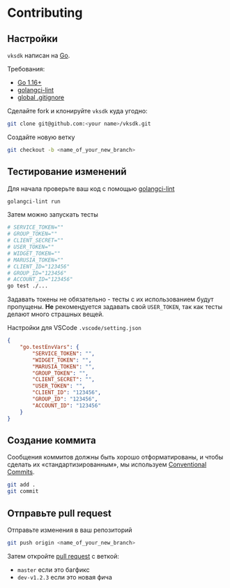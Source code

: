 # Contributing

## Настройки

`vksdk` написан на [Go](https://golang.org/).

Требования:

- [Go 1.16+](https://golang.org/doc/install)
- [golangci-lint](https://github.com/golangci/golangci-lint)
- [global .gitignore](https://help.github.com/en/articles/ignoring-files#create-a-global-gitignore)

Сделайте fork и клонируйте `vksdk` куда угодно:

```sh
git clone git@github.com:<your name>/vksdk.git
```

Создайте новую ветку

```sh
git checkout -b <name_of_your_new_branch>
```

## Тестирование изменений

Для начала проверьте ваш код с помощью
[golangci-lint](https://github.com/golangci/golangci-lint)

```sh
golangci-lint run
```

Затем можно запускать тесты

```sh
# SERVICE_TOKEN=""
# GROUP_TOKEN=""
# CLIENT_SECRET=""
# USER_TOKEN=""
# WIDGET_TOKEN=""
# MARUSIA_TOKEN=""
# CLIENT_ID="123456"
# GROUP_ID="123456"
# ACCOUNT_ID="123456"
go test ./...
```

Задавать токены не обязательно - тесты с их использованием будут пропущены.
**Не** рекомендуется задавать свой `USER_TOKEN`, так как тесты делают много
страшных вещей.

Настройки для VSCode `.vscode/setting.json`

```json
{
    "go.testEnvVars": {
        "SERVICE_TOKEN": "",
        "WIDGET_TOKEN": "",
        "MARUSIA_TOKEN": "",
        "GROUP_TOKEN": "",
        "CLIENT_SECRET": "",
        "USER_TOKEN": "",
        "CLIENT_ID": "123456",
        "GROUP_ID": "123456",
        "ACCOUNT_ID": "123456"
    }
}
```

## Создание коммита

Сообщения коммитов должны быть хорошо отформатированы, и чтобы сделать их
«стандартизированным», мы используем
[Conventional Commits](https://www.conventionalcommits.org/ru).

```sh
git add .
git commit
```

## Отправьте pull request

Отправьте изменения в ваш репозиторий

```sh
git push origin <name_of_your_new_branch>
```

Затем откройте [pull request](https://github.com/derad6709org/vksdk/pulls)
с веткой:

- `master` если это багфикс
- `dev-v1.2.3` если это новая фича
